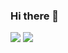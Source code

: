 ### Hi there 👋


[![](https://www.codewars.com/users/kirillyat/badges/small)](https://leetcode.com/puiiyuen)
[![](https://badges.peiyuan.ch/leetcode/kirillyat/ranking?label=kirillyat&logo=leetcode)](https://leetcode.com/kirillyat)

<!--
**kirillyat/kirillyat** is a ✨ _special_ ✨ repository because its `README.md` (this file) appears on your GitHub profile.

Here are some ideas to get you started:

- 🔭 I’m currently working on ...
- 🌱 I’m currently learning ...
- 👯 I’m looking to collaborate on ...
- 🤔 I’m looking for help with ...
- 💬 Ask me about ...
- 📫 How to reach me: ...
- 😄 Pronouns: ...
- ⚡ Fun fact: ...
-->
